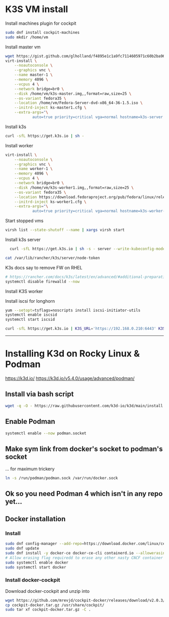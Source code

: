 # K3S VM install

Install machines plugin for cockpit

```bash
sudo dnf install cockpit-machines
sudo mkdir /home/vm
```

Install master vm

```bash
wget https://gist.github.com/glholland/f4895e1c1a9fc7114605971c60b2ba96 -O ks-master1.cfg
virt-install \
    --noautoconsole \
	--graphics vnc \
    --name master-1 \
    --memory 4096 \
    --vcpus 4 \
    --network bridge=br0 \
    --disk /home/vm/k3s-master.img,,format=raw,size=25 \
    --os-variant fedora35 \
    --location /home/vm/Fedora-Server-dvd-x86_64-36-1.5.iso \
    --initrd-inject ks-master1.cfg \
    --extra-args="\
            auto=true priority=critical vga=normal hostname=k3s-server inst.ks=file:/ks-master1.cfg"
```

Install k3s

```bash
curl -sfL https://get.k3s.io | sh -
```

Install worker

```bash
virt-install \
    --noautoconsole \
    --graphics vnc \
    --name worker-1 \
    --memory 4096 \
    --vcpus 4 \
    --network bridge=br0 \
    --disk /home/vm/k3s-worker1.img,,format=raw,size=25 \
    --os-variant fedora35 \
    --location https://download.fedoraproject.org/pub/fedora/linux/releases/36/Server/x86_64/os/ \
    --initrd-inject ks-worker1.cfg \
    --extra-args="\
            auto=true priority=critical vga=normal hostname=k3s-worker-1 inst.ks=file:/ks-worker1.cfg"
```

Start stopped vms

```bash
virsh list --state-shutoff --name | xargs virsh start
```

Install k3s server

```bash
  curl -sfL https://get.k3s.io | sh -s - server --write-kubeconfig-mode '0644' --node-taint 'node-role.kubernetes.io/master=true:NoSchedule' --disable 'traefik' --kube-controller-manager-arg 'bind-address=0.0.0.0' --kube-controller-manager-arg 'address=0.0.0.0' --kube-proxy-arg 'metrics-bind-address=0.0.0.0' --kube-scheduler-arg 'bind-address=0.0.0.0' --kube-scheduler-arg 'address=0.0.0.0'

cat /var/lib/rancher/k3s/server/node-token
```

K3s docs say to remove FW on RHEL

```bash
# https://rancher.com/docs/k3s/latest/en/advanced/#additional-preparation-for-red-hat-centos-enterprise-linux
systemctl disable firewalld --now
```

Install K3S worker

Install iscsi for longhorn

```bash
yum --setopt=tsflags=noscripts install iscsi-initiator-utils
systemctl enable iscsid
systemctl start iscsid
```

```bash
curl -sfL https://get.k3s.io | K3S_URL='https://192.168.0.210:6443' K3S_TOKEN="" sh -s - agent --disable 'traefik' --node-label 'node_type=worker'
```

---

# Installing K3d on Rocky Linux & Podman

https://k3d.io/
https://k3d.io/v5.4.0/usage/advanced/podman/

## Install via bash script

```bash
wget -q -O - https://raw.githubusercontent.com/k3d-io/k3d/main/install.sh | bash
```

## Enable Podman

```bash
systemctl enable --now podman.socket
```

## Make sym link from docker's socket to podman's socket

... for maximum trickery

```bash
ln -s /run/podman/podman.sock /var/run/docker.sock
```

## Ok so you need Podman 4 which isn't in any repo yet...

## Docker installation

### Install

```bash
sudo dnf config-manager --add-repo=https://download.docker.com/linux/centos/docker-ce.repo
sudo dnf update
sudo dnf install -y docker-ce docker-ce-cli containerd.io --allowerasing
# Allow erasing flag requiredd to erase any other nasty CNCF container managing technologies (ew...)
sudo systemctl enable docker
sudo systemctl start docker
```

### Install docker-cockpit

Download docker-cockpit and unzip into

```bash
wget https://github.com/mrevjd/cockpit-docker/releases/download/v2.0.3/cockpit-docker.tar.gz
cp cockpit-docker.tar.gz /usr/share/cockpit/
sudo tar xf cockpit-docker.tar.gz -C .
```
